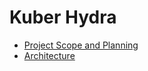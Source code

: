 # Kuber Hydra

- [Project Scope and Planning](https://dquadrant.github.io/kuber/hydra_docusaurus/docs/milestones)
- [Architecture](https://dquadrant.github.io/kuber/hydra_docusaurus/docs/architecture)
